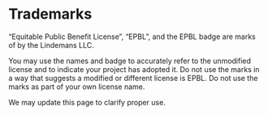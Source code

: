 # Trademarks

“Equitable Public Benefit License”, “EPBL”, and the EPBL badge are marks of by the Lindemans LLC.

You may use the names and badge to accurately refer to the unmodified license and to indicate your project has adopted it. Do not use the marks in a way that suggests a modified or different license is EPBL. Do not use the marks as part of your own license name.

We may update this page to clarify proper use.
